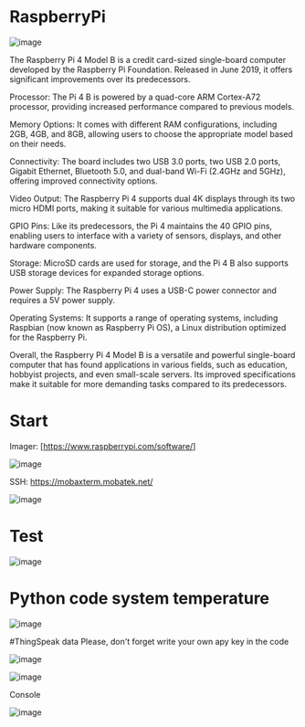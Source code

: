 # RaspberryPi

![image](https://github.com/jariver1986/RaspberryPi/assets/62295761/0b9646db-e919-42f6-a05f-c28c0e89d2f9)


The Raspberry Pi 4 Model B is a credit card-sized single-board computer developed by the Raspberry Pi Foundation. Released in June 2019, it offers significant improvements over its predecessors.

Processor: The Pi 4 B is powered by a quad-core ARM Cortex-A72 processor, providing increased performance compared to previous models.

Memory Options: It comes with different RAM configurations, including 2GB, 4GB, and 8GB, allowing users to choose the appropriate model based on their needs.

Connectivity: The board includes two USB 3.0 ports, two USB 2.0 ports, Gigabit Ethernet, Bluetooth 5.0, and dual-band Wi-Fi (2.4GHz and 5GHz), offering improved connectivity options.

Video Output: The Raspberry Pi 4 supports dual 4K displays through its two micro HDMI ports, making it suitable for various multimedia applications.

GPIO Pins: Like its predecessors, the Pi 4 maintains the 40 GPIO pins, enabling users to interface with a variety of sensors, displays, and other hardware components.

Storage: MicroSD cards are used for storage, and the Pi 4 B also supports USB storage devices for expanded storage options.

Power Supply: The Raspberry Pi 4 uses a USB-C power connector and requires a 5V power supply.

Operating Systems: It supports a range of operating systems, including Raspbian (now known as Raspberry Pi OS), a Linux distribution optimized for the Raspberry Pi.

Overall, the Raspberry Pi 4 Model B is a versatile and powerful single-board computer that has found applications in various fields, such as education, hobbyist projects, and even small-scale servers. Its improved specifications make it suitable for more demanding tasks compared to its predecessors.

# Start
Imager: [https://www.raspberrypi.com/software/]

![image](https://github.com/jariver1986/RaspberryPi/assets/62295761/7ce8a29d-15a7-4821-a91a-633143de3b8d)

SSH: https://mobaxterm.mobatek.net/

![image](https://github.com/jariver1986/RaspberryPi/assets/62295761/15e1d3bf-e21b-43a9-b072-7c11490335e8)

# Test
![image](https://github.com/jariver1986/RaspberryPi/assets/62295761/bb8a5798-eef2-4c1b-ac68-4ea8018a59cb)

# Python code system temperature

![image](https://github.com/jariver1986/RaspberryPi/assets/62295761/54c06026-6f59-4756-b7a3-fcc7670ae40a)

#ThingSpeak data
Please, don't forget write your own apy key in the code

![image](https://github.com/jariver1986/RaspberryPi/assets/62295761/90215f67-e527-496d-9b50-1183ac113aa0)


![image](https://github.com/jariver1986/RaspberryPi/assets/62295761/b2fd7732-cc02-487a-8ac9-09aa87f2d25c)

Console

![image](https://github.com/jariver1986/RaspberryPi/assets/62295761/b5991436-d790-4cc2-af5e-4518db1fc833)




